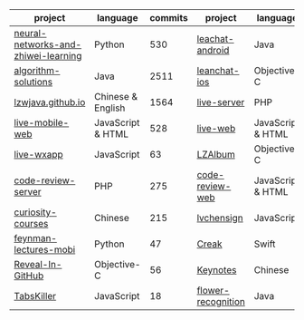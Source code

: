 | project | language | commits|project|language|commits|
| ------------- | ------------- |---- |---|---|----|
|[neural-networks-and-zhiwei-learning](https://github.com/lzwjava/neural-networks-and-zhiwei-learning)| Python | 530|[leachat-android](https://github.com/lzwjava/leanchat-android) | Java | 412|
|[algorithm-solutions](https://github.com/lzwjava/algorithm-solutions)| Java | 2511|[leanchat-ios](https://github.com/lzwjava/leanchat-ios) | Objective-C | 556|
|[lzwjava.github.io](https://github.com/lzwjava/lzwjava.github.io)| Chinese & English | 1564|[live-server](https://github.com/lzwjava/live-server) | PHP|660|
|[live-mobile-web](https://github.com/lzwjava/live-mobile-web) |JavaScript & HTML| 528 |[live-web](https://github.com/lzwjava/live-web) |JavaScript & HTML| 140|
|[live-wxapp](https://github.com/lzwjava/live-wxapp)|JavaScript|63|[LZAlbum](https://github.com/lzwjava/LZAlbum) |Objective-C |69|
|[code-review-server](https://github.com/lzwjava/code-review-server)|PHP| 275 |[code-review-web](https://github.com/lzwjava/code-review-web)|JavaScript & HTML| 302|
| [curiosity-courses](https://github.com/lzwjava/curiosity-courses)|Chinese|215|[lvchensign](https://github.com/lzwjava/lvchensign)|JavaScript|40|
| [feynman-lectures-mobi](https://github.com/lzwjava/feynman-lectures-mobi) |Python|47| [Creak](https://github.com/lzwjava/Creak)|Swift|49|
|[Reveal-In-GitHub](https://github.com/lzwjava/Reveal-In-GitHub) |Objective-C|56| [Keynotes](https://github.com/lzwjava/Keynotes)|Chinese |32|
| [TabsKiller](https://github.com/lzwjava/TabsKiller)| JavaScript|18|[flower-recognition](https://github.com/lzwjava/flower-recognition)|Java|33|


